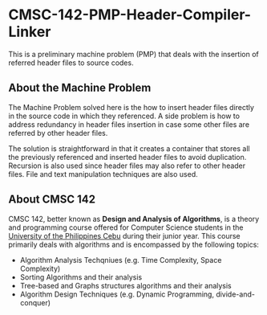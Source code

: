 # CMSC-142-PMP-Header-Compiler-Linker

This is a preliminary machine problem (PMP) that deals with the insertion of referred header files to source codes.

## About the Machine Problem

The Machine Problem solved here is the how to insert header files directly in the source code in which they referenced. A side problem is how to address redundancy in header files insertion in case some other files are referred by other header files.

The solution is straightforward in that it creates a container that stores all the previously referenced and inserted header files to avoid duplication. Recursion is also used since header files may also refer to other header files. File and text manipulation techniques are also used. 

## About CMSC 142

CMSC 142, better known as **Design and Analysis of Algorithms**, is a theory and programming course offered for Computer Science students in the [University of the Philippines Cebu](upcebu.edu.ph) during their junior year. This course primarily deals with algorithms and is encompassed by the following topics:

- Algorithm Analysis Techqniues (e.g. Time Complexity, Space Complexity)
- Sorting Algorithms and their analysis
- Tree-based and Graphs structures algorithms and their analysis
- Algorithm Design Techniques (e.g. Dynamic Programming, divide-and-conquer)
